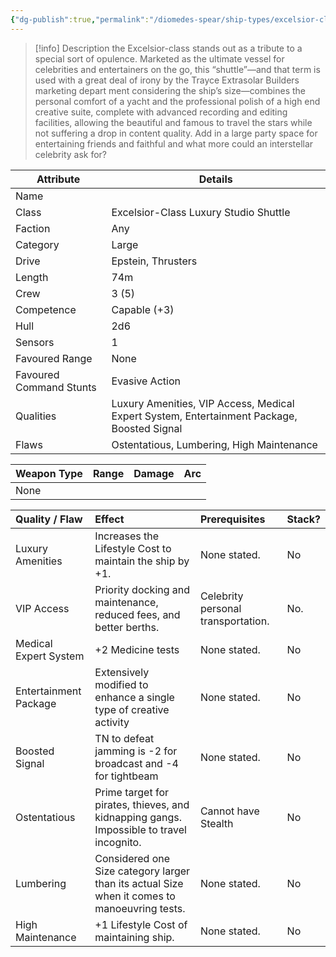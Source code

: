 ```yaml
---
{"dg-publish":true,"permalink":"/diomedes-spear/ship-types/excelsior-class-luxury-studio-shuttle/"}
---
```


> [!info] Description
> the Excelsior-class stands out as a tribute to a special sort of opulence. Marketed as the ultimate vessel for celebrities and entertainers on the go, this “shuttle”—and that term is used with a great deal of irony by the Trayce Extrasolar Builders marketing depart ment considering the ship’s size—combines the personal comfort of a yacht and the professional polish of a high end creative suite, complete with advanced recording and editing facilities, allowing the beautiful and famous to travel the stars while not suffering a drop in content quality. Add in a large party space for entertaining friends and faithful and what more could an interstellar celebrity ask for?

| Attribute               | Details                                                                                    |
| ----------------------- | ------------------------------------------------------------------------------------------ |
| Name                    |                                                                                            |
| Class                   | Excelsior-Class Luxury Studio Shuttle                                                      |
| Faction                 | Any                                                                                        |
| Category                | Large                                                                                      |
| Drive                   | Epstein, Thrusters                                                                         |
| Length                  | 74m                                                                                        |
| Crew                    | 3 (5)                                                                                      |
| Competence              | Capable (+3)                                                                               |
| Hull                    | 2d6                                                                                        |
| Sensors                 | 1                                                                                          |
| Favoured Range          | None                                                                                       |
| Favoured Command Stunts | Evasive Action                                                                             |
| Qualities               | Luxury Amenities, VIP Access, Medical Expert System, Entertainment Package, Boosted Signal |
| Flaws                   | Ostentatious, Lumbering, High Maintenance                                                  |

| Weapon Type | Range | Damage | Arc |
| ----------- | ----- | ------ | --- |
| None        |       |        |     |


| Quality / Flaw        | Effect                                                                                       | Prerequisites                      | Stack? |
| :-------------------- | :------------------------------------------------------------------------------------------- | :--------------------------------- | :----- |
| Luxury Amenities      | Increases the Lifestyle Cost to maintain the ship by +1.                                     | None stated.                       | No     |
| VIP Access            | Priority docking and maintenance, reduced fees, and better berths.                           | Celebrity personal transportation. | No.    |
| Medical Expert System | +2 Medicine tests                                                                            | None stated.                       | No     |
| Entertainment Package | Extensively modified to enhance a single type of creative activity                           | None stated.                       | No     |
| Boosted Signal        | TN to defeat jamming is -2 for broadcast and -4 for tightbeam                                | None stated.                       | No     |
| Ostentatious          | Prime target for pirates, thieves, and kidnapping gangs. Impossible to travel incognito.     | Cannot have Stealth                | No     |
| Lumbering             | Considered one Size category larger than its actual Size when it comes to manoeuvring tests. | None stated.                       | No     |
| High Maintenance      | +1 Lifestyle Cost of maintaining ship.                                                       | None stated.                       | No     |
